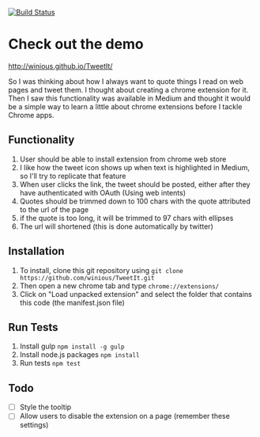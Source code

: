 [![Build Status](https://travis-ci.org/winious/TweetIt.svg?branch=master)](https://travis-ci.org/winious/TweetIt)

# Check out the demo
http://winious.github.io/TweetIt/

So I was thinking about how I always want to quote things I read on web pages and tweet them. I thought about creating a chrome extension for it. Then I saw this functionality was available in Medium and thought it would be a simple way to learn a little about chrome extensions before I tackle Chrome apps.

## Functionality
1. User should be able to install extension from chrome web store
2. I like how the tweet icon shows up when text is highlighted in Medium, so I'll try to replicate that feature
3. When user clicks the link, the tweet should be posted, either after they have authenticated with OAuth (Using web intents)
4. Quotes should be trimmed down to 100 chars with the quote attributed to the url of the page
5. if the quote is too long, it will be trimmed to 97 chars with ellipses 
6. The url will shortened (this is done automatically by twitter)

## Installation 
1. To install, clone this git repository using `git clone https://github.com/winious/TweetIt.git`
2. Then open a new chrome tab and type `chrome://extensions/`
3. Click on "Load unpacked extension" and select the folder that contains this code (the manifest.json file)

## Run Tests
1. Install gulp `npm install -g gulp`
2. Install node.js packages `npm install`
3. Run tests `npm test`

## Todo 
- [ ] Style the tooltip
- [ ] Allow users to disable the extension on a page (remember these settings)
